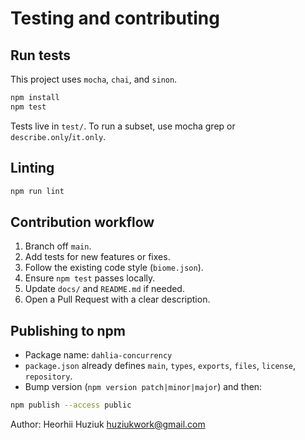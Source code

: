 # Testing and contributing

## Run tests
This project uses `mocha`, `chai`, and `sinon`.

```bash
npm install
npm test
```

Tests live in `test/`. To run a subset, use mocha grep or `describe.only`/`it.only`.

## Linting
```bash
npm run lint
```

## Contribution workflow
1. Branch off `main`.
2. Add tests for new features or fixes.
3. Follow the existing code style (`biome.json`).
4. Ensure `npm test` passes locally.
5. Update `docs/` and `README.md` if needed.
6. Open a Pull Request with a clear description.

## Publishing to npm
- Package name: `dahlia-concurrency`
- `package.json` already defines `main`, `types`, `exports`, `files`, `license`, `repository`.
- Bump version (`npm version patch|minor|major`) and then:

```bash
npm publish --access public
```

Author: Heorhii Huziuk <huziukwork@gmail.com>
